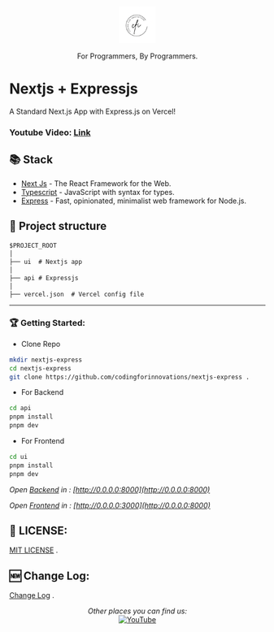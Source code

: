 
<p align="center">
  <p align="center">
    <a href="https://www.youtube.com/@codingforinnovations" target="_blank">
      <img src=".github/static/logo.png" height="72" alt="Coding for Innovations Logo"/>    
    </a>
  </p>
  <p align="center">
    For Programmers, By Programmers.
  </p>
</p>

# Nextjs + Expressjs

A Standard Next.js App with Express.js on Vercel!

### Youtube Video: [Link](https://www.youtube.com/watch?v=oYO0Hld6bM4)

## 📚 Stack

- [Next Js](https://www.nextjs.org/) - The React  Framework  for the Web.
- [Typescript](https://www.typescriptlang.org/) - JavaScript with syntax for types.
- [Express](https://expressjs.com/)  - Fast, opinionated, minimalist web framework for Node.js.


## 📁 Project structure

```
$PROJECT_ROOT
│  
├── ui  # Nextjs app
│  
├── api # Expressjs 
│  
├── vercel.json  # Vercel config file
```
---

### 🏆 Getting Started:

- Clone Repo

```bash
mkdir nextjs-express
cd nextjs-express
git clone https://github.com/codingforinnovations/nextjs-express .
```
- For Backend

```bash
cd api
pnpm install
pnpm dev
```

- For Frontend

```bash
cd ui
pnpm install
pnpm dev
```
_Open [Backend](http://0.0.0.0:8000)  in : [http://0.0.0.0:8000](http://0.0.0.0:8000)_

_Open [Frontend](http://0.0.0.0:3000)  in : [http://0.0.0.0:3000](http://0.0.0.0:8000)_

## 🎫 LICENSE:

[MIT LICENSE](https://github.com/codingforinnovations/nextjs-express/blob/main/LICENSE) .

## 🆕 Change Log:

[Change Log](https://github.com/codingforinnovations/nextjs-express/commits/main/) .

<div align="center">
<i>Other places you can find us:</i><br>
<a href="https://www.youtube.com/@codingforinnovations" target="_blank"><img src="https://img.shields.io/badge/YouTube-%23E4405F.svg?&style=flat-square&logo=youtube&logoColor=white" alt="YouTube"></a>
</div>
